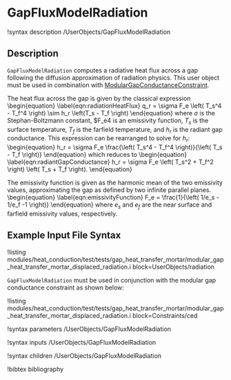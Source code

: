 # GapFluxModelRadiation

!syntax description /UserObjects/GapFluxModelRadiation

## Description

`GapFluxModelRadiation` computes a radiative heat flux across a gap following the
diffusion approximation of radiation physics. This user object must be used in
combination with [ModularGapConductanceConstraint](ModularGapConductanceConstraint.md).

The heat flux across the gap is given by the classical expression
\begin{equation}
  \label{eqn:radiationHeatFlux}
  q_r = \sigma F_e \left( T_s^4 - T_f^4 \right) \sim h_r \left(T_s - T_f \right)
\end{equation}
where $\sigma$ is the Stephan-Boltzmann constant, $F_e4 is an emissivity function,
$T_s$ is the surface temperature, $T_f$ is the farfield temperature, and $h_r$
is the radiant gap conductance. This expression can be rearranged to solve for $h_r$:
\begin{equation}
  h_r = \sigma F_e \frac{\left( T_s^4 - T_f^4 \right)}{\left( T_s - T_f \right)}
\end{equation}
which reduces to
\begin{equation}
  \label{eqn:radiantGapConductance}
  h_r = \sigma F_e \left( T_s^2 + T_f^2 \right) \left( T_s + T_f \right).
\end{equation}

The emissivity function is given as the harmonic mean of the two emissivity values,
approximating the gap as defined by two infinite parallel planes.
\begin{equation}
  \label{eqn:emissivityFunction}
  F_e = \frac{1}{\left( 1/e_s - 1/e_f -1 \right)}
\end{equation}
where $e_s$ and $e_f$ are the near surface and farfield emissivity values, respectively.


## Example Input File Syntax

!listing modules/heat_conduction/test/tests/gap_heat_transfer_mortar/modular_gap_heat_transfer_mortar_displaced_radiation.i block=UserObjects/radiation

`GapFluxModelRadiation` must be used in conjunction with the modular gap conductance
constraint as shown below:

!listing modules/heat_conduction/test/tests/gap_heat_transfer_mortar/modular_gap_heat_transfer_mortar_displaced_radiation.i block=Constraints/ced

!syntax parameters /UserObjects/GapFluxModelRadiation

!syntax inputs /UserObjects/GapFluxModelRadiation

!syntax children /UserObjects/GapFluxModelRadiation

!bibtex bibliography
